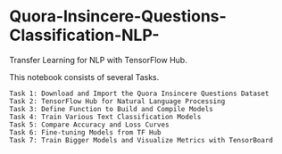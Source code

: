 # Quora-Insincere-Questions-Classification-NLP-
Transfer Learning for NLP with TensorFlow Hub.

This notebook consists of several Tasks.
````
Task 1: Download and Import the Quora Insincere Questions Dataset
Task 2: TensorFlow Hub for Natural Language Processing
Task 3: Define Function to Build and Compile Models
Task 4: Train Various Text Classification Models
Task 5: Compare Accuracy and Loss Curves
Task 6: Fine-tuning Models from TF Hub
Task 7: Train Bigger Models and Visualize Metrics with TensorBoard
````
